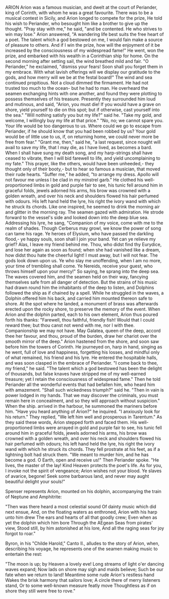 ARION
  Arion was a famous musician, and dwelt at the court of Periander,
  king of Corinth, with whom he was a great favourite. There was to be a
  musical contest in Sicily, and Arion longed to compete for the
  prize, He told his wish to Periander, who besought him like a
  brother to give up the thought. "Pray stay with me," he said, "and
  be contented. He who strives to win may lose." Arion answered, "A
  wandering life best suits the free heart of a poet. The talent which a
  god bestowed on me, I would fain make a source of pleasure to
  others. And if I win the prize, how will the enjoyment of it be
  increased by the consciousness of my widespread fame!" He went, won
  the prize, and embarked with his wealth in a Corinthian ship for home.
  On the second morning after setting sail, the wind breathed mild and
  fair. "O Periander," he exclaimed, "dismiss your fears! Soon shall you
  forget them in my embrace. With what lavish offerings will we
  display our gratitude to the gods, and how merry will we be at the
  festal board!" The wind and sea continued propitious. Not a cloud
  dimmed the firmament. He had not trusted too much to the ocean- but he
  had to man. He overheard the seamen exchanging hints with one another,
  and found they were plotting to possess themselves of his treasure.
  Presently they surrounded him loud and mutinous, and said, "Arion, you
  must die! If you would have a grave on shore, yield yourself to die on
  this spot; but if otherwise, cast yourself into the sea." "Will
  nothing satisfy you but my life?" said he. "Take my gold, and welcome,
  I willingly buy my life at that price." "No, no; we cannot spare
  you. Your life would be too dangerous to us. Where could we go to
  escape from Periander, if he should know that you had been robbed by
  us? Your gold would be of little use to us, if, on returning home,
  we could never more be free from fear." "Grant me, then," said he,
  "a last request, since nought will avail to save my life, that I may
  die, as I have lived, as becomes a bard. When I shall have sung my
  death song, and my harp-strings shall have ceased to vibrate, then I
  will bid farewell to life, and yield uncomplaining to my fate." This
  prayer, like the others, would have been unheeded,- they thought
  only of their booty,- but to hear so famous a musician, that moved
  their rude hearts. "Suffer me," he added, "to arrange my dress. Apollo
  will not favour me unless I be clad in my minstrel garb."
  He clothed his well-proportioned limbs in gold and purple fair to
  see, his tunic fell around him in graceful folds, jewels adorned his
  arms, his brow was crowned with a golden wreath, and over his neck and
  shoulders flowed his hair perfumed with odours. His left hand held the
  lyre, his right the ivory wand with which he struck its chords. Like
  one inspired, he seemed to drink the morning air and glitter in the
  morning ray. The seamen gazed with admiration. He strode forward to
  the vessel's side and looked down into the deep blue sea. Addressing
  his lyre, he sang, "Companion of my voice, come with me to the realm
  of shades. Though Cerberus may growl, we know the power of song can
  tame his rage. Ye heroes of Elysium, who have passed the darkling
  flood,- ye happy souls, soon shall I join your band. Yet can ye
  relieve my grief? Alas, I leave my friend behind me. Thou, who didst
  find thy Eurydice, and lose her again as soon as found; when she had
  vanished like a dream, how didst thou hate the cheerful light! I
  must away, but I will not fear. The gods look down upon us. Ye who
  slay me unoffending, when I am no more, your time of trembling shall
  come. Ye Nereids, receive your guest, who throws himself upon your
  mercy!" So saying, he sprang into the deep sea. The waves covered him,
  and the seamen held on their way, fancying themselves safe from all
  danger of detection.
  But the strains of his music had drawn round him the inhabitants
  of the deep to listen, and Dolphins followed the ship as if chained by
  a spell. While he struggled in the waves, a Dolphin offered him his
  back, and carried him mounted thereon safe to shore. At the spot where
  he landed, a monument of brass was afterwards erected upon the rocky
  shore, to preserve the memory of the event.
  When Arion and the dolphin parted, each to his own element, Arion
  thus poured forth his thanks: "Farewell, thou faithful, friendly fish!
  Would that I could reward thee; but thou canst not wend with me, nor I
  with thee. Companionship we may not have. May Galatea, queen of the
  deep, accord thee her favour, and thou, proud of the burden, draw
  her chariot over the smooth mirror of the deep."
  Arion hastened from the shore, and soon saw before him the towers of
  Corinth. He journeyed on, harp in hand, singing as he went, full of
  love and happiness, forgetting his losses, and mindful only of what
  remained, his friend and his lyre. He entered the hospitable halls,
  and was soon clasped in the embrace of Periander. "I come back to
  thee, my friend," he said. "The talent which a god bestowed has been
  the delight of thousands, but false knaves have stripped me of my
  well-earned treasure; yet I retain the consciousness of widespread
  fame." Then he told Periander all the wonderful events that had
  befallen him, who heard him with amazement. "Shall such wickedness
  triumph?" said he. "Then in vain is power lodged in my hands. That
  we may discover the criminals, you must remain here in concealment,
  and so they will approach without suspicion." When the ship. arrived
  in the harbour, he summoned the mariners before him. "Have you heard
  anything of Arion?" he inquired. "I anxiously look for his return."
  They replied, "We left him well and prosperous in Tarentum." As they
  said these words, Arion stepped forth and faced them. His
  well-proportioned limbs were arrayed in gold and purple fair to see,
  his tunic fell around him in graceful folds, jewels adorned his
  arms, his brow was crowned with a golden wreath, and over his neck and
  shoulders flowed his hair perfumed with odours; his left hand held the
  lyre, his right the ivory wand with which he struck its chords. They
  fell prostrate at his feet, as if a lightning bolt had struck them.
  "We meant to murder him, and he has become a god. O Earth, open and
  receive us!" Then Periander spoke. "He lives, the master of the lay!
  Kind Heaven protects the poet's life. As for you, I invoke not the
  spirit of vengeance; Arion wishes not your blood. Ye slaves of
  avarice, begone! Seek some barbarous land, and never may aught
  beautiful delight your souls!"

  Spenser represents Arion, mounted on his dolphin, accompanying the
  train of Neptune and Amphitrite:

  "Then was there heard a most celestial sound
  Of dainty music which did next ensue,
  And, on the floating waters as enthroned,
  Arion with his harp unto him drew
  The ears and hearts of all that goodly crew;
  Even when as yet the dolphin which him bore
  Through the AEgean Seas from pirates' view,
  Stood still, by him astonished at his lore,
  And all the raging seas for joy forgot to roar."

  Byron, in his "Childe Harold," Canto II., alludes to the story of
  Arion, when, describing his voyage, he represents one of the seamen
  making music to entertain the rest:

  "The moon is up; by Heaven a lovely eve!
  Long streams of light o'er dancing waves expand;
  Now lads on shore may sigh and maids believe;
  Such be our fate when we return to land!
  Meantime some rude Arion's restless hand
  Wakes the brisk harmony that sailors love;
  A circle there of merry listeners stand,
  Or to some well-known measure featly move
  Thoughtless as if on shore they still were free to rove."